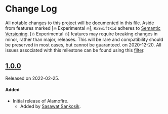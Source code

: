 # Change Log
All notable changes to this project will be documented in this file.
Aside from features marked [🔥 Experimental 🔥], `RxSwiftKid` adheres to [Semantic Versioning](https://semver.org/).
[🔥 Experimental 🔥] features may require breaking changes in minor, rather than major, releases. This will be rare and 
compatibility should be preserved in most cases, but cannot be guaranteed.
on 2020-12-20. All issues associated with this milestone can be found using this [filter](https://github.com/ssankosik/RxSwiftKid/milestone/75?closed=1).

## [1.0.0](https://github.com/ssankosik/RxSwiftKid/releases/tag/1.0.0)
Released on 2022-02-25.

#### Added
- Initial release of Alamofire.
  - Added by [Sasawat Sankosik](https://github.com/ssankosik).